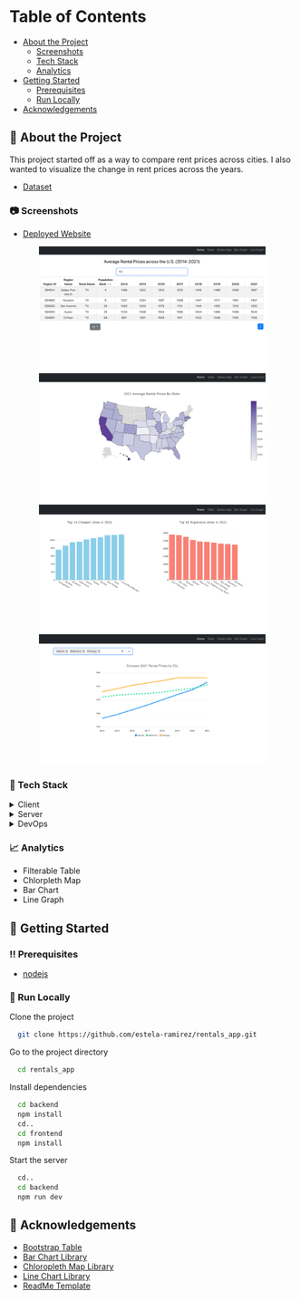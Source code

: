 <!-- Table of Contents -->
# Table of Contents
- [About the Project](#star2-about-the-project)
  * [Screenshots](#camera-screenshots)
  * [Tech Stack](#space_invader-tech-stack)
  * [Analytics](#chart_with_upwards_trend-analytics)
- [Getting Started](#toolbox-getting-started)
  * [Prerequisites](#bangbang-prerequisites)
  * [Run Locally](#running-run-locally)
- [Acknowledgements](#raised_hands-acknowledgements)


<!-- About the Project -->
## :star2: About the Project
<p>This project started off as a way to compare rent prices across cities. I also wanted to visualize the change in rent prices across the years. </p>

* [Dataset](https://www.kaggle.com/datasets/haydenvenable/zillow-observed-rent-index-jan-2014-june-2021)

<!-- Screenshots -->
### :camera: Screenshots

* [Deployed Website](https://us-rentals.herokuapp.com)

<div align="center">
 <img src="screenshots/table.jpg" alt="" width="400"/>
 <img src="screenshots/map.jpg" alt="" width="400"/>
</div>

<div align="center">
 <img src="screenshots/bar.jpg" alt="" width="400"/>
 <img src="screenshots/line.jpg" alt="" width="400"/>
</div>


<!-- TechStack -->
### :space_invader: Tech Stack

<details>
  <summary>Client</summary>
   <ul>
     <li><a href="https://reactjs.org/">React.js</a></li>
   </ul>
</details>

<details>
   <summary>Server</summary>
   <ul>
     <li><a href="https://expressjs.com/">Express.js</a></li>
   </ul>
</details>

<details>
 <summary>DevOps</summary>
   <ul>
     <li><a href="https://www.docker.com/">Docker</a></li>
   </ul>
</details>

<!-- Analytics -->
### :chart_with_upwards_trend: Analytics
- Filterable Table 
- Chlorpleth Map
- Bar Chart
- Line Graph 

<!-- Getting Started -->
## 	:toolbox: Getting Started

<!-- Prerequisites -->
### :bangbang: Prerequisites
- [nodejs](https://nodejs.org/en/)

<!-- Run Locally -->
### :running: Run Locally
Clone the project

```bash
  git clone https://github.com/estela-ramirez/rentals_app.git
```

Go to the project directory

```bash
  cd rentals_app
```

Install dependencies

```bash
  cd backend
  npm install 
  cd..
  cd frontend
  npm install
```
Start the server

```bash
  cd..
  cd backend
  npm run dev 
```

<!-- Acknowledgments -->
## :raised_hands: Acknowledgements
 - [Bootstrap Table](https://react-bootstrap-table.github.io/react-bootstrap-table2/docs/about.html)
 - [Bar Chart Library](https://plotly.com/javascript/bar-charts/)
 - [Chloropleth Map Library](https://plotly.com/javascript/choropleth-maps/)
 - [Line Chart Library](https://apexcharts.com/docs/chart-types/line-chart/)
 - [ReadMe Template](https://github.com/Louis3797/awesome-readme-template/blob/main/README.md#space_invader-tech-stack)
 
